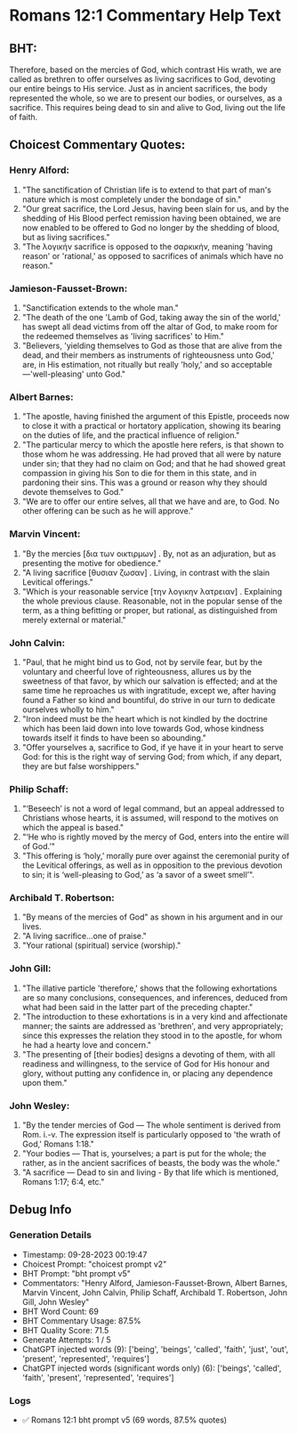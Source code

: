 # Romans 12:1 Commentary Help Text

## BHT:
Therefore, based on the mercies of God, which contrast His wrath, we are called as brethren to offer ourselves as living sacrifices to God, devoting our entire beings to His service. Just as in ancient sacrifices, the body represented the whole, so we are to present our bodies, or ourselves, as a sacrifice. This requires being dead to sin and alive to God, living out the life of faith.

## Choicest Commentary Quotes:
### Henry Alford:
1. "The sanctification of Christian life is to extend to that part of man's nature which is most completely under the bondage of sin."
2. "Our great sacrifice, the Lord Jesus, having been slain for us, and by the shedding of His Blood perfect remission having been obtained, we are now enabled to be offered to God no longer by the shedding of blood, but as living sacrifices."
3. "The λογικήν sacrifice is opposed to the σαρκικήν, meaning 'having reason' or 'rational,' as opposed to sacrifices of animals which have no reason."

### Jamieson-Fausset-Brown:
1. "Sanctification extends to the whole man."
2. "The death of the one 'Lamb of God, taking away the sin of the world,' has swept all dead victims from off the altar of God, to make room for the redeemed themselves as 'living sacrifices' to Him."
3. "Believers, 'yielding themselves to God as those that are alive from the dead, and their members as instruments of righteousness unto God,' are, in His estimation, not ritually but really 'holy,' and so acceptable—'well-pleasing' unto God."

### Albert Barnes:
1. "The apostle, having finished the argument of this Epistle, proceeds now to close it with a practical or hortatory application, showing its bearing on the duties of life, and the practical influence of religion."
2. "The particular mercy to which the apostle here refers, is that shown to those whom he was addressing. He had proved that all were by nature under sin; that they had no claim on God; and that he had showed great compassion in giving his Son to die for them in this state, and in pardoning their sins. This was a ground or reason why they should devote themselves to God."
3. "We are to offer our entire selves, all that we have and are, to God. No other offering can be such as he will approve."

### Marvin Vincent:
1. "By the mercies [δια των οικτιρμων] . By, not as an adjuration, but as presenting the motive for obedience."
2. "A living sacrifice [θυσιαν ζωσαν] . Living, in contrast with the slain Levitical offerings."
3. "Which is your reasonable service [την λογικην λατρειαν] . Explaining the whole previous clause. Reasonable, not in the popular sense of the term, as a thing befitting or proper, but rational, as distinguished from merely external or material."

### John Calvin:
1. "Paul, that he might bind us to God, not by servile fear, but by the voluntary and cheerful love of righteousness, allures us by the sweetness of that favor, by which our salvation is effected; and at the same time he reproaches us with ingratitude, except we, after having found a Father so kind and bountiful, do strive in our turn to dedicate ourselves wholly to him."
2. "Iron indeed must be the heart which is not kindled by the doctrine which has been laid down into love towards God, whose kindness towards itself it finds to have been so abounding."
3. "Offer yourselves a, sacrifice to God, if ye have it in your heart to serve God: for this is the right way of serving God; from which, if any depart, they are but false worshippers."

### Philip Schaff:
1. "‘Beseech’ is not a word of legal command, but an appeal addressed to Christians whose hearts, it is assumed, will respond to the motives on which the appeal is based."
2. "‘He who is rightly moved by the mercy of God, enters into the entire will of God.’"
3. "This offering is ‘holy,’ morally pure over against the ceremonial purity of the Levitical offerings, as well as in opposition to the previous devotion to sin; it is ‘well-pleasing to God,’ as ‘a savor of a sweet smell’".

### Archibald T. Robertson:
1. "By means of the mercies of God" as shown in his argument and in our lives.
2. "A living sacrifice...one of praise."
3. "Your rational (spiritual) service (worship)."

### John Gill:
1. "The illative particle 'therefore,' shows that the following exhortations are so many conclusions, consequences, and inferences, deduced from what had been said in the latter part of the preceding chapter."
2. "The introduction to these exhortations is in a very kind and affectionate manner; the saints are addressed as 'brethren', and very appropriately; since this expresses the relation they stood in to the apostle, for whom he had a hearty love and concern."
3. "The presenting of [their bodies] designs a devoting of them, with all readiness and willingness, to the service of God for His honour and glory, without putting any confidence in, or placing any dependence upon them."


### John Wesley:
1. "By the tender mercies of God — The whole sentiment is derived from Rom. i.-v. The expression itself is particularly opposed to 'the wrath of God,' Romans 1:18."
2. "Your bodies — That is, yourselves; a part is put for the whole; the rather, as in the ancient sacrifices of beasts, the body was the whole."
3. "A sacrifice — Dead to sin and living - By that life which is mentioned, Romans 1:17; 6:4, etc."


## Debug Info
### Generation Details
- Timestamp: 09-28-2023 00:19:47
- Choicest Prompt: "choicest prompt v2"
- BHT Prompt: "bht prompt v5"
- Commentators: "Henry Alford, Jamieson-Fausset-Brown, Albert Barnes, Marvin Vincent, John Calvin, Philip Schaff, Archibald T. Robertson, John Gill, John Wesley"
- BHT Word Count: 69
- BHT Commentary Usage: 87.5%
- BHT Quality Score: 71.5
- Generate Attempts: 1 / 5
- ChatGPT injected words (9):
	['being', 'beings', 'called', 'faith', 'just', 'out', 'present', 'represented', 'requires']
- ChatGPT injected words (significant words only) (6):
	['beings', 'called', 'faith', 'present', 'represented', 'requires']

### Logs
- ✅ Romans 12:1 bht prompt v5 (69 words, 87.5% quotes)